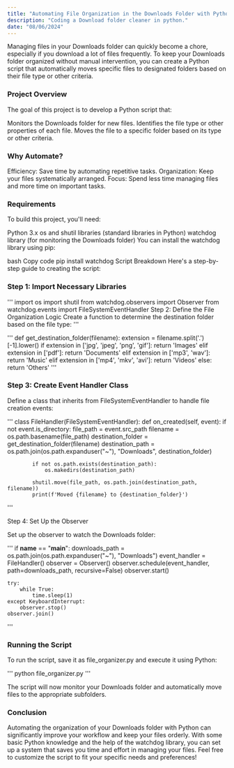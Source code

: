 ```yaml
---
title: "Automating File Organization in the Downloads Folder with Python"
description: "Coding a Download folder cleaner in python."
date: "08/06/2024"
---
```


Managing files in your Downloads folder can quickly become a chore, especially if you download a lot of files frequently. To keep your Downloads folder organized without manual intervention, you can create a Python script that automatically moves specific files to designated folders based on their file type or other criteria.

### Project Overview
The goal of this project is to develop a Python script that:

Monitors the Downloads folder for new files.
Identifies the file type or other properties of each file.
Moves the file to a specific folder based on its type or other criteria.

### Why Automate?
Efficiency: Save time by automating repetitive tasks.
Organization: Keep your files systematically arranged.
Focus: Spend less time managing files and more time on important tasks.

### Requirements
To build this project, you'll need:

Python 3.x
os and shutil libraries (standard libraries in Python)
watchdog library (for monitoring the Downloads folder)
You can install the watchdog library using pip:

bash
Copy code
pip install watchdog
Script Breakdown
Here's a step-by-step guide to creating the script:

### Step 1: Import Necessary Libraries

'''
import os
    import shutil
    from watchdog.observers import Observer
    from watchdog.events import FileSystemEventHandler
    Step 2: Define the File Organization Logic
    Create a function to determine the destination folder based on the file type:
'''

'''
def get_destination_folder(filename):
    extension = filename.split('.')[-1].lower()
    if extension in ['jpg', 'jpeg', 'png', 'gif']:
        return 'Images'
    elif extension in ['pdf']:
        return 'Documents'
    elif extension in ['mp3', 'wav']:
        return 'Music'
    elif extension in ['mp4', 'mkv', 'avi']:
        return 'Videos'
    else:
        return 'Others'
'''

### Step 3: Create Event Handler Class

Define a class that inherits from FileSystemEventHandler to handle file creation events:

'''
class FileHandler(FileSystemEventHandler):
    def on_created(self, event):
        if not event.is_directory:
            file_path = event.src_path
            filename = os.path.basename(file_path)
            destination_folder = get_destination_folder(filename)
            destination_path = os.path.join(os.path.expanduser("~"), "Downloads", destination_folder)
            
            if not os.path.exists(destination_path):
                os.makedirs(destination_path)
                
            shutil.move(file_path, os.path.join(destination_path, filename))
            print(f'Moved {filename} to {destination_folder}')
'''

Step 4: Set Up the Observer

Set up the observer to watch the Downloads folder:

'''
if __name__ == "__main__":
    downloads_path = os.path.join(os.path.expanduser("~"), "Downloads")
    event_handler = FileHandler()
    observer = Observer()
    observer.schedule(event_handler, path=downloads_path, recursive=False)
    observer.start()
    
    try:
        while True:
            time.sleep(1)
    except KeyboardInterrupt:
        observer.stop()
    observer.join()
'''

### Running the Script
To run the script, save it as file_organizer.py and execute it using Python:

'''
python file_organizer.py
'''

The script will now monitor your Downloads folder and automatically move files to the appropriate subfolders.

### Conclusion

Automating the organization of your Downloads folder with Python can significantly improve your workflow and keep your files orderly. With some basic Python knowledge and the help of the watchdog library, you can set up a system that saves you time and effort in managing your files. Feel free to customize the script to fit your specific needs and preferences!
